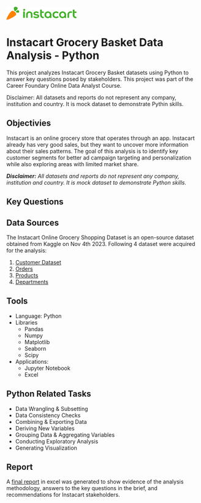 ![Instacart logo](https://github.com/jiniep/instacart-python/blob/62c64b8e4678a55317aac61839f460926822b740/01%20Project%20Managenent/instacart_logo.png)

# Instacart Grocery Basket Data Analysis - Python

This project analyzes Instacart Grocery Basket datasets using Python to answer key questions posed by stakeholders. This project was part of the Career Foundary Online Data Analyst Course.

Disclaimer: All datasets and reports do not represent any company, institution and country. It is mock dataset to demonstrate Pythin skills.

## Objectivies

Instacart is an online grocery store that operates through an app. Instacart already has very good sales, but they want to uncover more information about their sales patterns. The goal of this analysis is to identify key customer segments for better ad campaign targeting and personalization while also exploring areas with limited market share.

**_Disclaimer:_** *All datasets and reports do not represent any company, institution and country. It is mock dataset to demonstrate Python skills.*

## Key Questions

## Data Sources
The Instacart Online Grocery Shopping Dataset is an open-source dataset obtained from Kaggle on Nov 4th 2023. Following 4 dataset were acquired for the analysis:

1. [Customer Dataset](https://s3.amazonaws.com/coach-courses-us/public/courses/data-immersion/A4/A4_Data_Assets/customers.zip)
2. [Orders](https://s3.amazonaws.com/coach-courses-us/public/courses/data-immersion/A4/A4_Data_Assets/4.3_orders_products.zip)
3. [Products](https://s3.amazonaws.com/coach-courses-us/public/courses/data-immersion/A4/A4_Data_Assets/4.3_orders_products.zip)
4. [Departments](https://s3.amazonaws.com/coach-courses-us/public/courses/data-immersion/A4/A4_Data_Assets/4.4_departments.zip)

## Tools

- Language: Python
- Libraries
    - Pandas
    - Numpy
    - Matplotlib
    - Seaborn
    - Scipy
- Applications:
    - Jupyter Notebook
    - Excel


## Python Related Tasks
- Data Wrangling & Subsetting
- Data Consistency Checks
- Combining & Exporting Data
- Deriving New Variables
- Grouping Data & Aggregating Variables
- Conducting Exploratory Analysis
- Generating Visualization

## Report
A [final report](https://github.com/jiniep/instacart-python/blob/0e3b6b3f3482d454ab807d46acdc7218f5980af3/04%20Sent%20to%20client/Final%20Report%20Instacart.xlsx) in excel was generated to show evidence of the analysis methodology, answers to the key questions in the brief, and recommendations for Instacart stakeholders.
